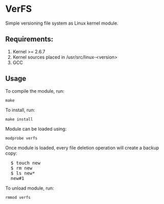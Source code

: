 VerFS
=====
Simple versioning file system as Linux kernel module.

Requirements:
-------------

1. Kernel >= 2.6.7
2. Kernel sources placed in /usr/src/linux-&lt;version&gt;
3. GCC

Usage
------
To compile the module, run:

  `make`

To install, run:

  `make install`

Module can be loaded using:

  `modprobe verfs`

Once module is loaded, every file deletion operation will create a backup copy:

<pre>
  $ touch new
  $ rm new
  $ ls new*
  new#1
</pre>

To unload module, run:

  `rmmod verfs`

